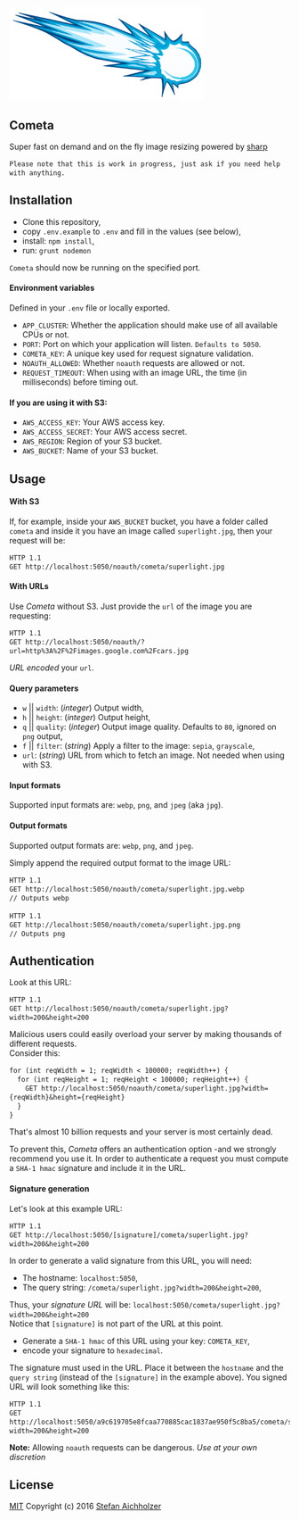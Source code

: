 <img src="./app/public/cometa.png" width="350">

## Cometa
Super fast on demand and on the fly image resizing powered by [sharp](https://github.com/lovell/sharp)

```
Please note that this is work in progress, just ask if you need help with anything.
```


## Installation

- Clone this repository,
- copy `.env.example` to `.env` and fill in the values (see below),
- install: `npm install`,
- run: `grunt nodemon`

`Cometa` should now be running on the specified port.


#### Environment variables

Defined in your `.env` file or locally exported.

- `APP_CLUSTER`: Whether the application should make use of all available CPUs or not.
- `PORT`: Port on which your application will listen. `Defaults to 5050`.
- `COMETA_KEY`: A unique key used for request signature validation.
- `NOAUTH_ALLOWED`: Whether `noauth` requests are allowed or not.
- `REQUEST_TIMEOUT`: When using with an image URL, the time (in milliseconds) before timing out.

#### If you are using it with S3:
- `AWS_ACCESS_KEY`: Your AWS access key.
- `AWS_ACCESS_SECRET`: Your AWS access secret.
- `AWS_REGION`: Region of your S3 bucket.
- `AWS_BUCKET`: Name of your S3 bucket.


## Usage
#### With S3

If, for example, inside your `AWS_BUCKET` bucket, you have a folder called `cometa` and inside it you have an image called `superlight.jpg`, then your request will be:

```
HTTP 1.1
GET http://localhost:5050/noauth/cometa/superlight.jpg
```


#### With URLs

Use *Cometa* without S3. Just provide the `url` of the image you are requesting:

```
HTTP 1.1
GET http://localhost:5050/noauth/?url=http%3A%2F%2Fimages.google.com%2Fcars.jpg
```
*URL encoded* your `url`.


#### Query parameters

- `w` || `width`: (*integer*) Output width,
- `h` || `height`: (*integer*) Output height,
- `q` || `quality`: (*integer*) Output image quality. Defaults to `80`, ignored on `png` output,
- `f` || `filter`: (*string*) Apply a filter to the image: `sepia`, `grayscale`,
- `url`: (*string*) URL from which to fetch an image. Not needed when using with S3.


#### Input formats

Supported input formats are: `webp`, `png`, and `jpeg` (aka `jpg`).


#### Output formats

Supported output formats are: `webp`, `png`, and `jpeg`.

Simply append the required output format to the image URL:

```
HTTP 1.1
GET http://localhost:5050/noauth/cometa/superlight.jpg.webp
// Outputs webp

HTTP 1.1
GET http://localhost:5050/noauth/cometa/superlight.jpg.png
// Outputs png
```



## Authentication

Look at this URL:

```
HTTP 1.1
GET http://localhost:5050/noauth/cometa/superlight.jpg?width=200&height=200
```

Malicious users could easily overload your server by making thousands of different requests.<br />
Consider this:

```
for (int reqWidth = 1; reqWidth < 100000; reqWidth++) {
  for (int reqHeight = 1; reqHeight < 100000; reqHeight++) {
    GET http://localhost:5050/noauth/cometa/superlight.jpg?width={reqWidth}&height={reqHeight}
  }
}
```

That's almost 10 billion requests and your server is most certainly dead.

To prevent this, *Cometa* offers an authentication option -and we strongly recommend you use it. In order to authenticate a request you must compute a `SHA-1 hmac` signature and include it in the URL.


#### Signature generation

Let's look at this example URL:

```
HTTP 1.1
GET http://localhost:5050/[signature]/cometa/superlight.jpg?width=200&height=200
```

In order to generate a valid signature from this URL, you will need:

- The hostname: `localhost:5050`,
- The query string: `/cometa/superlight.jpg?width=200&height=200`,

Thus, your *signature URL* will be: `localhost:5050/cometa/superlight.jpg?width=200&height=200`<br />
Notice that `[signature]` is not part of the URL at this point.

- Generate a `SHA-1 hmac` of this URL using your key: `COMETA_KEY`,
- encode your signature to `hexadecimal`.

The signature must used in the URL. Place it between the `hostname` and the `query string` (instead of the `[signature]` in the example above). You signed URL will look something like this:

```
HTTP 1.1
GET http://localhost:5050/a9c619705e8fcaa770885cac1837ae950f5c8ba5/cometa/superlight.jpg?width=200&height=200
```

**Note:** Allowing `noauth` requests can be dangerous. *Use at your own discretion*


## License

[MIT](https://github.com/aichholzer/Cometa/blob/master/LICENSE)
Copyright (c) 2016 [Stefan Aichholzer](https://github.com/aichholzer)
